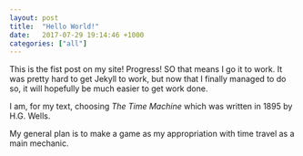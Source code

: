 ```yaml
---
layout: post
title:  "Hello World!"
date:   2017-07-29 19:14:46 +1000
categories: ["all"]
---
```

This is the fist post on my site! Progress!
SO that means I go it to work. It was pretty hard to get Jekyll to work, but now that I finally managed to do so, it will hopefully be much easier to get work done.

I am, for my text, choosing _The Time Machine_ which was written in 1895 by H.G. Wells.

My general plan is to make a game as my appropriation with time travel as a main mechanic.
